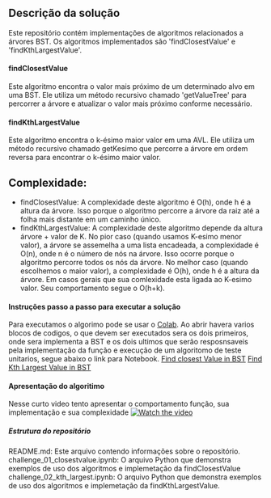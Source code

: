 ## Descrição da solução
Este repositório contém implementações de algoritmos relacionados a árvores BST. Os algoritmos implementados são 'findClosestValue' e 'findKthLargestValue'.

#### findClosestValue
Este algoritmo encontra o valor mais próximo de um determinado alvo em uma BST. Ele utiliza um método recursivo chamado 'getValueTree' para percorrer a árvore e atualizar o valor mais próximo conforme necessário.

#### findKthLargestValue
Este algoritmo encontra o k-ésimo maior valor em uma AVL. Ele utiliza um método recursivo chamado getKesimo que percorre a árvore em ordem reversa para encontrar o k-ésimo maior valor.


## Complexidade: 
- findClosestValue: A complexidade deste algoritmo é O(h), onde h é a altura da árvore. Isso porque o algoritmo percorre a árvore da raiz até a folha mais distante em um caminho único.
- findKthLargestValue: A complexidade deste algoritmo depende da altura árvore + valor de K. No pior caso (quando usamos K-esimo menor valor), a árvore se assemelha a uma lista encadeada, a complexidade é O(n), onde n é o número de nós na árvore. Isso ocorre porque o algoritmo percorre todos os nós da árvore. No melhor caso (quando escolhemos o maior valor), a complexidade é O(h), onde h é a altura da árvore. Em casos gerais que sua comlexidade esta ligada ao K-esimo valor. Seu comportamento segue o O(h+k).
 

#### Instruções passo a passo para executar a solução
Para executamos o algorimo pode se usar o [Colab](https://colab.research.google.com/). Ao abrir havera varios blocos de codigos, o que devem ser executados sera os dois primeiros, onde sera implementa a BST e os dois ultimos que serão resposnsaveis pela implementação da função e execução de um algoritomo de teste unitarios, segue abaixo o link para Notebook.
[Find closest Value in BST](https://colab.research.google.com/github/DiegoHVP/AED-II/blob/main/VALOR%20MAIS%20PROXIMO%20E%20K-ESIMO%20MAIOR%20VALOR/challenge_01_closestvalue.ipynb)
[Find Kth Largest Value in BST](https://colab.research.google.com/github/DiegoHVP/AED-II/blob/main/VALOR%20MAIS%20PROXIMO%20E%20K-ESIMO%20MAIOR%20VALOR/challenge_02_kth_largest.ipynb)


#### Apresentação do algoritimo
Nesse curto video tento apresentar o comportamento função, sua implementação e sua complexidade
[![Watch the video](https://i9.ytimg.com/vi/tfXwZ_-J_I0/mqdefault.jpg?sqp=COjm8LAG-oaymwEmCMACELQB8quKqQMa8AEB-AH-CYAC0AWKAgwIABABGEggXChlMA8=&rs=AOn4CLCVT8pOYld6WPO5OJEhtAbgDYJAIw)](https://youtu.be/tfXwZ_-J_I0)
##### Estrutura do repositório
README.md: Este arquivo contendo informações sobre o repositório.
challenge_01_closestvalue.ipynb: O arquivo Python que demonstra exemplos de uso dos algoritmos e implemetação da findClosestValue
challenge_02_kth_largest.ipynb: O arquivo Python que demonstra exemplos de uso dos algoritmos e implemetação da findKthLargestValue.
